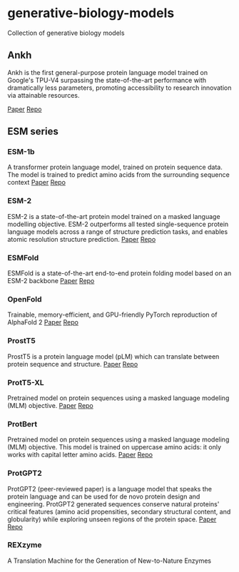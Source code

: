 # generative-biology-models

Collection of generative biology models

## Ankh
Ankh is the first general-purpose protein language model trained on Google's TPU-V4 surpassing the state-of-the-art performance with dramatically less parameters, promoting accessibility to research innovation via attainable resources.

[Paper](https://arxiv.org/abs/2301.06568)
[Repo](https://github.com/agemagician/Ankh)

## ESM series
### ESM-1b
A transformer protein language model, trained on protein sequence data. The model is trained to predict amino acids from the surrounding sequence context
[Paper](https://www.pnas.org/content/118/15/e2016239118)
[Repo](https://github.com/facebookresearch/esm)

### ESM-2 
ESM-2 is a state-of-the-art protein model trained on a masked language modelling objective. ESM-2 outperforms all tested single-sequence protein language models across a range of structure prediction tasks, and enables atomic resolution structure prediction.
[Paper](https://www.biorxiv.org/content/10.1101/2022.07.20.500902v3)
[Repo](https://github.com/facebookresearch/esm)

### ESMFold
ESMFold is a state-of-the-art end-to-end protein folding model based on an ESM-2 backbone
[Paper](https://www.biorxiv.org/content/10.1101/2022.07.20.500902v1)
[Repo](https://github.com/facebookresearch/esm)

### OpenFold
Trainable, memory-efficient, and GPU-friendly PyTorch reproduction of AlphaFold 2
[Paper](https://www.biorxiv.org/content/10.1101/2022.11.20.517210v1)
[Repo](https://github.com/aqlaboratory/openfold)

### ProstT5
ProstT5 is a protein language model (pLM) which can translate between protein sequence and structure.
[Paper](https://www.biorxiv.org/content/10.1101/2023.07.23.550085v1)
[Repo](https://huggingface.co/Rostlab/ProstT5)

### ProtT5-XL
Pretrained model on protein sequences using a masked language modeling (MLM) objective.
[Paper](https://doi.org/10.1101/2020.07.12.199554)
[Repo](https://github.com/agemagician/ProtTrans)

### ProtBert
Pretrained model on protein sequences using a masked language modeling (MLM) objective. This model is trained on uppercase amino acids: it only works with capital letter amino acids.
[Paper](https://www.biorxiv.org/content/10.1101/2020.07.12.199554v3)
[Repo](https://github.com/agemagician/ProtTrans)

### ProtGPT2
ProtGPT2 (peer-reviewed paper) is a language model that speaks the protein language and can be used for de novo protein design and engineering. ProtGPT2 generated sequences conserve natural proteins' critical features (amino acid propensities, secondary structural content, and globularity) while exploring unseen regions of the protein space.
[Paper](https://www.nature.com/articles/s41467-022-32007-7)
[Repo](https://huggingface.co/nferruz/ProtGPT2)

### REXzyme
A Translation Machine for the Generation of New-to-Nature Enzymes





